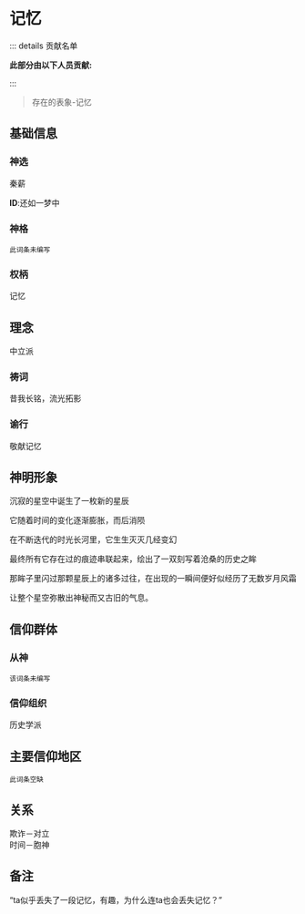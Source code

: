 # 记忆

::: details 贡献名单

**此部分由以下人员贡献:**
<MemberBlock :members="teamMembers" />

<script setup>


const teamMembers = [
    {
    avatar: 'https://q1.qlogo.cn/g?b=qq&nk=1261815798&s=640',
    text: '几个孤独',
  },
    {
    avatar: 'https://q1.qlogo.cn/g?b=qq&nk=2132170581&s=640',
    text: '翎洛',
  },

];
</script>

:::

> 存在的表象-记忆

## 基础信息

### 神选 
秦薪

**ID**:还如一梦中
### 神格
`此词条未编写`
### 权柄
记忆

## 理念
中立派

### 祷词
昔我长铭，流光拓影
### 谕行
敬献记忆

## 神明形象
沉寂的星空中诞生了一枚新的星辰

它随着时间的变化逐渐膨胀，而后消陨

在不断迭代的时光长河里，它生生灭灭几经变幻

最终所有它存在过的痕迹串联起来，绘出了一双刻写着沧桑的历史之眸

那眸子里闪过那颗星辰上的诸多过往，在出现的一瞬间便好似经历了无数岁月风霜

让整个星空弥散出神秘而又古旧的气息。

## 信仰群体 
### 从神
`该词条未编写`
### 信仰组织
历史学派

## 主要信仰地区
`此词条空缺`
## 关系
欺诈－对立  
时间－胞神  

## 备注
“ta似乎丢失了一段记忆，有趣，为什么连ta也会丢失记忆？”
